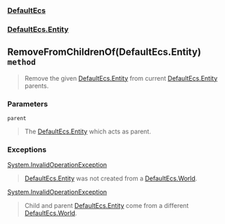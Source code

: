 ### [DefaultEcs](./DefaultEcs.md 'DefaultEcs')
### [DefaultEcs.Entity](./DefaultEcs-Entity.md 'DefaultEcs.Entity')
## RemoveFromChildrenOf(DefaultEcs.Entity) `method`
>Remove the given [DefaultEcs.Entity](./DefaultEcs-Entity.md 'DefaultEcs.Entity') from current [DefaultEcs.Entity](./DefaultEcs-Entity.md 'DefaultEcs.Entity') parents.
### Parameters

<a name='DefaultEcs-Entity-RemoveFromChildrenOf(DefaultEcs-Entity)-parent'></a>
`parent`
>The [DefaultEcs.Entity](./DefaultEcs-Entity.md 'DefaultEcs.Entity') which acts as parent.
### Exceptions

[System.InvalidOperationException](https://docs.microsoft.com/en-us/dotnet/api/System.InvalidOperationException 'System.InvalidOperationException')
>[DefaultEcs.Entity](./DefaultEcs-Entity.md 'DefaultEcs.Entity') was not created from a [DefaultEcs.World](./DefaultEcs-World.md 'DefaultEcs.World').

[System.InvalidOperationException](https://docs.microsoft.com/en-us/dotnet/api/System.InvalidOperationException 'System.InvalidOperationException')
>Child and parent [DefaultEcs.Entity](./DefaultEcs-Entity.md 'DefaultEcs.Entity') come from a different [DefaultEcs.World](./DefaultEcs-World.md 'DefaultEcs.World').
